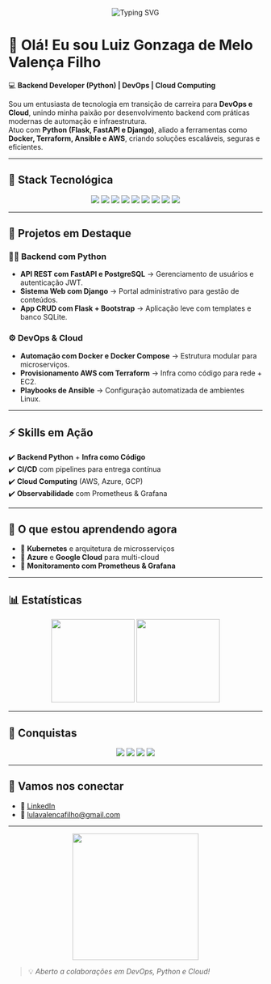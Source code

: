 <!-- Animação de apresentação -->
<p align="center">
  <img src="https://readme-typing-svg.herokuapp.com?font=Fira+Code&size=28&pause=1000&color=6C63FF&center=true&vCenter=true&width=650&lines=Backend+Developer+%7C+Python;Flask+%7C+FastAPI+%7C+Django;DevOps+%7C+Cloud+%7C+IaC;Sempre+aprendendo+e+evoluindo+🚀" alt="Typing SVG" />
</p>

# 👋 Olá! Eu sou Luiz Gonzaga de Melo Valença Filho  

💻 **Backend Developer (Python) | DevOps | Cloud Computing**  

Sou um entusiasta de tecnologia em transição de carreira para **DevOps e Cloud**, unindo minha paixão por desenvolvimento backend com práticas modernas de automação e infraestrutura.  
Atuo com **Python (Flask, FastAPI e Django)**, aliado a ferramentas como **Docker, Terraform, Ansible e AWS**, criando soluções escaláveis, seguras e eficientes.  

---

## 🔧 Stack Tecnológica  

<p align="center">
  <img src="https://img.shields.io/badge/Python-3.11-3776AB?style=for-the-badge&logo=python&logoColor=white" />
  <img src="https://img.shields.io/badge/Flask-000000?style=for-the-badge&logo=flask&logoColor=white" />
  <img src="https://img.shields.io/badge/Django-0C4B33?style=for-the-badge&logo=django&logoColor=white" />
  <img src="https://img.shields.io/badge/FastAPI-009688?style=for-the-badge&logo=fastapi&logoColor=white" />
  <img src="https://img.shields.io/badge/Docker-2496ED?style=for-the-badge&logo=docker&logoColor=white" />
  <img src="https://img.shields.io/badge/Terraform-7B42BC?style=for-the-badge&logo=terraform&logoColor=white" />
  <img src="https://img.shields.io/badge/Ansible-EE0000?style=for-the-badge&logo=ansible&logoColor=white" />
  <img src="https://img.shields.io/badge/Kubernetes-326CE5?style=for-the-badge&logo=kubernetes&logoColor=white" />
  <img src="https://img.shields.io/badge/AWS-232F3E?style=for-the-badge&logo=amazonaws&logoColor=white" />
</p>

---

## 🚀 Projetos em Destaque  

### 🧑‍💻 Backend com Python
- **API REST com FastAPI e PostgreSQL** → Gerenciamento de usuários e autenticação JWT.  
- **Sistema Web com Django** → Portal administrativo para gestão de conteúdos.  
- **App CRUD com Flask + Bootstrap** → Aplicação leve com templates e banco SQLite.  

### ⚙️ DevOps & Cloud
- **Automação com Docker e Docker Compose** → Estrutura modular para microserviços.  
- **Provisionamento AWS com Terraform** → Infra como código para rede + EC2.  
- **Playbooks de Ansible** → Configuração automatizada de ambientes Linux.  

---

## ⚡ Skills em Ação  

✔️ **Backend Python** + **Infra como Código**  
✔️ **CI/CD** com pipelines para entrega contínua  
✔️ **Cloud Computing** (AWS, Azure, GCP)  
✔️ **Observabilidade** com Prometheus & Grafana  

---

## 🌱 O que estou aprendendo agora  

- 📌 **Kubernetes** e arquitetura de microsserviços  
- 📌 **Azure** e **Google Cloud** para multi-cloud  
- 📌 **Monitoramento com Prometheus & Grafana**  

---

## 📊 Estatísticas  

<p align="center">
  <img src="https://github-readme-stats.vercel.app/api?username=lulavalenca&show_icons=true&theme=tokyonight&count_private=true" height="165"/>
  <img src="https://github-readme-stats.vercel.app/api/top-langs/?username=lulavalenca&layout=compact&theme=tokyonight" height="165"/>
</p>

---

## 🏅 Conquistas  

<p align="center">
  <img src="https://img.shields.io/badge/Open%20Source-Contributor-6C63FF?style=for-the-badge&logo=github" />
  <img src="https://img.shields.io/badge/CI%2FCD-DevOps%20Lover-blueviolet?style=for-the-badge&logo=gitlab" />
  <img src="https://img.shields.io/badge/Cloud-AWS%20%7C%20Azure%20%7C%20GCP-3776AB?style=for-the-badge&logo=cloud" />
  <img src="https://img.shields.io/badge/Code-Pythonista-306998?style=for-the-badge&logo=python&logoColor=FFD43B" />
</p>

---

## 💬 Vamos nos conectar  

- 🔗 [LinkedIn](https://www.linkedin.com/in/luiz-valenca/)  
- 📧 lulavalencafilho@gmail.com  

---

<p align="center">
  <img src="https://media.giphy.com/media/qgQUggAC3Pfv687qPC/giphy.gif" width="250" />
</p>

> 💡 *Aberto a colaborações em DevOps, Python e Cloud!*
